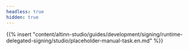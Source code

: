 ```yaml
---
headless: true
hidden: true
---
```


{{% insert "content/altinn-studio/guides/development/signing/runtime-delegated-signing/studio/placeholder-manual-task.en.md" %}}
